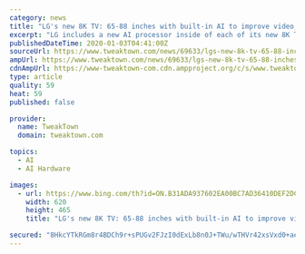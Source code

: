 ```yaml
---
category: news
title: "LG's new 8K TV: 65-88 inches with built-in AI to improve video, sound"
excerpt: "LG includes a new AI processor inside of each of its new 8K TVs, something that taps deep learning to improve picture and even sound quality. The AI chip LG uses will recognize faces and text on the screen, and the optimize and sharpen them for natural skin tones, better defined facial features, and cleaner characters. LG bakes in support for ..."
publishedDateTime: 2020-01-03T04:41:00Z
sourceUrl: https://www.tweaktown.com/news/69633/lgs-new-8k-tv-65-88-inches-built-ai-improve-video-sound/index.html
ampUrl: https://www.tweaktown.com/news/69633/lgs-new-8k-tv-65-88-inches-built-ai-improve-video-sound/amp.html
cdnAmpUrl: https://www-tweaktown-com.cdn.ampproject.org/c/s/www.tweaktown.com/news/69633/lgs-new-8k-tv-65-88-inches-built-ai-improve-video-sound/amp.html
type: article
quality: 59
heat: 59
published: false

provider:
  name: TweakTown
  domain: tweaktown.com

topics:
  - AI
  - AI Hardware

images:
  - url: https://www.bing.com/th?id=ON.B31ADA937602EA00BC7AD36410DEF2DC
    width: 620
    height: 465
    title: "LG's new 8K TV: 65-88 inches with built-in AI to improve video, sound"

secured: "8HkcYTkRGm8r4BDCh9r+sPUGv2FJzI0dExLb8n0J+TWu/wTHVr42xsVxd0+ae47zttIDuIq038vzSrMJ2lBg0og9+2bfUWmL9w/Ydh1QnnxNlHh79hmfP5L8qVtbU7x616cqV4VXtdgNj1XzVV3RMZmya8SBAsUCss+i8W3qlldRpmWgrpX7hLfyDgPYFx0fRPRdKYX/sESLC2sQO0/Djw5c3UYUs9eLQL1xLy0o8iv7IDbSSM/Mv4HUH7vSI+NlrHhEDb2LO0myfbUTnkED0Q==;ivUdAsxnUBVKd6qgH1B3IQ=="
---
```


